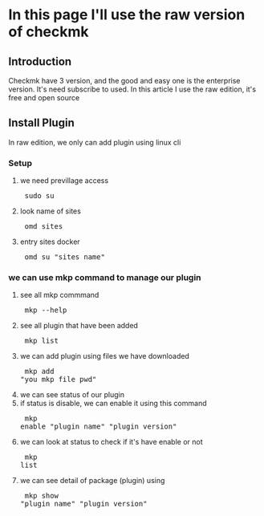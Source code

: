# In this page I'll use the raw version of checkmk

## Introduction

<p>Checkmk have 3 version, and the good and easy one is the enterprise version. It's need subscribe to used.
In this article I use the raw edition, it's free and open source</p>

## Install Plugin

<p>In raw edition, we only can add plugin using linux cli</p>
<h3>Setup</h3>

1. we need previllage access <pre> sudo su </pre>
2. look name of sites <pre> omd sites </pre>
3. entry sites docker <pre> omd su "sites name" </pre>

<h3> we can use mkp command to manage our plugin</h3>

1. see all mkp commmand <pre> mkp --help </pre>
2. see all plugin that have been added <pre> mkp list </pre>
3. we can add plugin using files we have downloaded <pre> mkp add "you_mkp_file_pwd" </pre>
3. we can see status of our plugin
4. if status is disable, we can enable it using this command <pre> mkp enable "plugin_name" "plugin_version" </pre>
5. we can look at status to check if it's have enable or not <pre> mkp list </pre>
6. we can see detail of package (plugin) using <pre> mkp show "plugin_name" "plugin_version" </pre>
